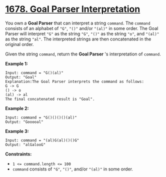 # [1678. Goal Parser Interpretation](https://leetcode.com/problems/goal-parser-interpretation/description/)

You own a **Goal Parser**  that can interpret a string `command`. The `command` consists of an alphabet of `"G"`, `"()"` and/or `"(al)"` in some order. The Goal Parser will interpret `"G"` as the string `"G"`, `"()"` as the string `"o"`, and `"(al)"` as the string `"al"`. The interpreted strings are then concatenated in the original order.

Given the string `command`, return the **Goal Parser** 's interpretation of `command`.

**Example 1:** 

```
Input: command = "G()(al)"
Output: "Goal"
Explanation:The Goal Parser interprets the command as follows:
G -> G
() -> o
(al) -> al
The final concatenated result is "Goal".
```

**Example 2:** 

```
Input: command = "G()()()()(al)"
Output: "Gooooal"
```

**Example 3:** 

```
Input: command = "(al)G(al)()()G"
Output: "alGalooG"
```

**Constraints:** 

- `1 <= command.length <= 100`
- `command` consists of `"G"`, `"()"`, and/or `"(al)"` in some order.